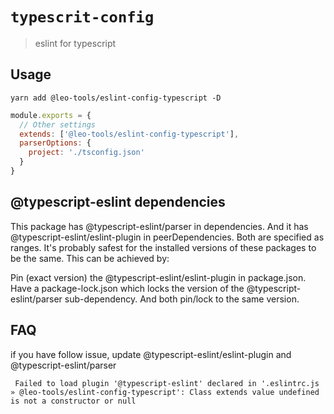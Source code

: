 # `typescrit-config`

> eslint for typescript

## Usage

```shell
yarn add @leo-tools/eslint-config-typescript -D
```

```javascript
module.exports = {
  // Other settings
  extends: ['@leo-tools/eslint-config-typescript'],
  parserOptions: {
    project: './tsconfig.json'
  }
}
```

## @typescript-eslint dependencies

This package has @typescript-eslint/parser in dependencies.
And it has @typescript-eslint/eslint-plugin in peerDependencies.
Both are specified as ranges. It's probably safest for the installed versions of these packages to be the same. This can be achieved by:

Pin (exact version) the @typescript-eslint/eslint-plugin in package.json.
Have a package-lock.json which locks the version of the @typescript-eslint/parser sub-dependency.
And both pin/lock to the same version.

## FAQ

if you have follow issue, update @typescript-eslint/eslint-plugin and @typescript-eslint/parser

```text
 Failed to load plugin '@typescript-eslint' declared in '.eslintrc.js » @leo-tools/eslint-config-typescript': Class extends value undefined is not a constructor or null
```

